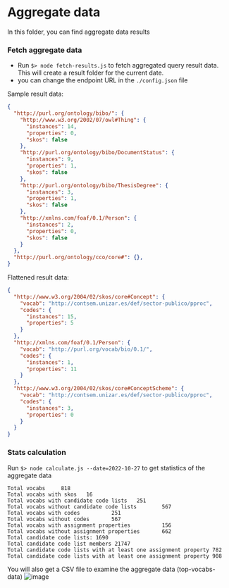 # Aggregate data
In this folder, you can find aggregate data results

### Fetch aggregate data
- Run `$> node fetch-results.js` to fetch aggregated query result data. This will create a result folder for the current date.
- you can change the endpoint URL in the `./config.json` file

Sample result data:
```json
{
  "http://purl.org/ontology/bibo/": {
    "http://www.w3.org/2002/07/owl#Thing": {
      "instances": 14,
      "properties": 0,
      "skos": false
    },
    "http://purl.org/ontology/bibo/DocumentStatus": {
      "instances": 9,
      "properties": 1,
      "skos": false
    },
    "http://purl.org/ontology/bibo/ThesisDegree": {
      "instances": 3,
      "properties": 1,
      "skos": false
    },
    "http://xmlns.com/foaf/0.1/Person": {
      "instances": 2,
      "properties": 0,
      "skos": false
    }
  },
  "http://purl.org/ontology/cco/core#": {},
}
```
Flattened result data:
```json
{
  "http://www.w3.org/2004/02/skos/core#Concept": {
    "vocab": "http://contsem.unizar.es/def/sector-publico/pproc",
    "codes": {
      "instances": 15,
      "properties": 5
    }
  },
  "http://xmlns.com/foaf/0.1/Person": {
    "vocab": "http://purl.org/vocab/bio/0.1/",
    "codes": {
      "instances": 1,
      "properties": 11
    }
  },
  "http://www.w3.org/2004/02/skos/core#ConceptScheme": {
    "vocab": "http://contsem.unizar.es/def/sector-publico/pproc",
    "codes": {
      "instances": 3,
      "properties": 0
    }
  }
}
```

### Stats calculation
Run `$> node calculate.js --date=2022-10-27` to get statistics of the aggregate data
```
Total vocabs     818
Total vocabs with skos   16
Total vocabs with candidate code lists   251
Total vocabs without candidate code lists        567
Total vocabs with codes          251
Total vocabs without codes       567
Total vocabs with assignment properties          156
Total vocabs without assignment properties       662
Total candidate code lists: 1690
Total candidate code list members 21747
Total candidate code lists with at least one assignment property 782
Total candidate code lists with at least one assignment property 908
```

You will also get a CSV file to examine the aggregate data (top-vocabs-data)
![image](https://user-images.githubusercontent.com/20724910/198406183-e94a8364-dffb-43b3-a6a4-a4ddc22c2d96.png)

